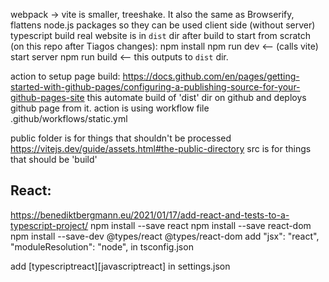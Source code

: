 webpack -> vite is smaller, treeshake. It also the same as Browserify, flattens node.js packages so they can be used client side (without server)
typescript build
real website is in `dist` dir after build
to start from scratch (on this repo after Tiagos changes):
npm install
npm run dev <-- (calls vite) start server
npm run build <-- this outputs to `dist` dir.

action to setup page build:
https://docs.github.com/en/pages/getting-started-with-github-pages/configuring-a-publishing-source-for-your-github-pages-site
this automate build of 'dist' dir on github and deploys github page from it.
action is using workflow file .github/workflows/static.yml

public folder is for things that shouldn't be processed https://vitejs.dev/guide/assets.html#the-public-directory
src is for things that should be 'build'

## React:
https://benediktbergmann.eu/2021/01/17/add-react-and-tests-to-a-typescript-project/
npm install --save react
npm install --save react-dom
npm install --save-dev @types/react @types/react-dom
add 
"jsx": "react",
"moduleResolution": "node",
in 
tsconfig.json

add [typescriptreact][javascriptreact]
in settings.json
